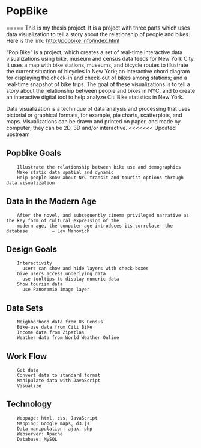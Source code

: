 # PopBike 
=====
This is my thesis project. It is a project with three parts which uses data visualization to tell a story about the relationship of people and bikes. 
Here is the link: http://popbike.info/index.html

“Pop Bike” is a project, which creates a set of real-time interactive data visualizations using bike, museum and census data feeds for New York City. It uses a map with bike stations, museums, and bicycle routes to illustrate the current situation of bicycles in New York; an interactive chord diagram for displaying the check-in and check-out of bikes among stations; and a real-time snapshot of bike trips. The goal of these visualizations is to tell a story about the relationship between people and bikes in NYC, and to create an interactive digital tool to help analyze Citi Bike statistics in New York.

Data visualization is a technique of data analysis and processing that uses pictorial or graphical formats, for example, pie charts, scatterplots, and maps. Visualizations can be drawn and printed on paper, and made by computer; they can be 2D, 3D and/or interactive.
<<<<<<< Updated upstream

Popbike Goals
----------------
        Illustrate the relationship between bike use and demographics     
        Make static data spatial and dynamic   
        Help people know about NYC transit and tourist options through data visualization

Data in the Modern Age
-----------------------
        After the novel, and subsequently cinema privileged narrative as the key form of cultural expression of the
        modern age, the computer age introduces its correlate- the database.        — Lev Manovich

Design Goals
----------------------
        Interactivity
          users can show and hide layers with check-boxes
        Give users access underlying data                 
          use tooltips to display numeric data
        Show tourism data
          use Panoramio image layer
        
Data Sets
---------------------
        Neighborhood data from US Census
        Bike-use data from Citi Bike
        Income data from Zipatlas
        Weather data from World Weather Online

Work Flow
---------------------
        Get data
        Convert data to standard format
        Manipulate data with JavaScript
        Visualize

Technology
----------------------
        Webpage: html, css, JavaScript 
        Mapping: Google maps, d3.js 
        Data manipulation: ajax, php 
        Webserver: Apache
        Database: MySQL
